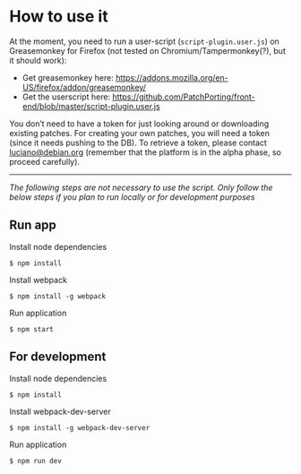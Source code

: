 # How to use it

 At the moment, you need to run a user-script (`script-plugin.user.js`) on Greasemonkey for Firefox (not tested on Chromium/Tampermonkey(?), but it should work):
 * Get greasemonkey here: https://addons.mozilla.org/en-US/firefox/addon/greasemonkey/
 * Get the userscript here: https://github.com/PatchPorting/front-end/blob/master/script-plugin.user.js

You don’t need to have a token for just looking around or downloading existing patches. For creating your own patches, you will need a token (since it needs pushing to the DB). To retrieve a token, please contact luciano@debian.org (remember that the platform is in the alpha phase, so proceed carefully).

---

_The following steps are not necessary to use the script. Only follow the below steps if you plan to run locally or for development purposes_

## Run app

Install node dependencies

```
$ npm install
```

Install webpack

```
$ npm install -g webpack
```

Run application

```
$ npm start
```

## For development

Install node dependencies

```
$ npm install
```

Install webpack-dev-server

```
$ npm install -g webpack-dev-server
```

Run application
```
$ npm run dev
```
